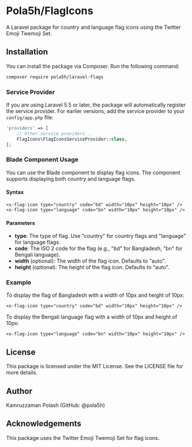 
# Pola5h/FlagIcons

A Laravel package for country and language flag icons using the Twitter Emoji Twemoji Set.

## Installation

You can install the package via Composer. Run the following command:

```bash
composer require pola5h/laravel-flags
```

### Service Provider
If you are using Laravel 5.5 or later, the package will automatically register the service provider. For earlier versions, add the service provider to your `config/app.php` file:

```php
'providers' => [
    // Other service providers...
    FlagIcons\FlagIconsServiceProvider::class,
];
```

### Blade Component Usage
You can use the Blade component to display flag icons. The component supports displaying both country and language flags.

#### Syntax
```blade
<x-flag-icon type="country" code="bd" width="10px" height="10px" />
<x-flag-icon type="language" code="bn" width="10px" height="10px" />
```

#### Parameters
- **type**: The type of flag. Use "country" for country flags and "language" for language flags.
- **code**: The ISO 2 code for the flag (e.g., "bd" for Bangladesh, "bn" for Bengali language).
- **width** (optional): The width of the flag icon. Defaults to "auto".
- **height** (optional): The height of the flag icon. Defaults to "auto".

### Example

To display the flag of Bangladesh with a width of 10px and height of 10px:

```blade
<x-flag-icon type="country" code="bd" width="10px" height="10px" />
```

To display the Bengali language flag with a width of 10px and height of 10px:

```blade
<x-flag-icon type="language" code="bn" width="10px" height="10px" />
```

## License
This package is licensed under the MIT License. See the LICENSE file for more details.

## Author
Kamruzzaman Polash (GitHub: @pola5h)

## Acknowledgements
This package uses the Twitter Emoji Twemoji Set for flag icons.

